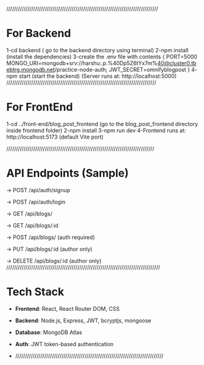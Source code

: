 ///////////////////////////////////////////////////////////////////////////////
# For Backend 
1-cd backend ( go to the backend directory using terminal)
2-npm install (install the dependencies)
3-create the .env file with contents
{
PORT=5000
MONGO_URI=mongodb+srv://harshu:.p.%40Dp5Z6tYx7m%40@cluster0.tbebtrg.mongodb.net/practice-node-auth;
JWT_SECRET=omnifyblogpost
}
4- npm start (start the backend)
(Server runs at: http://localhost:5000)
//////////////////////////////////////////////////////////////////////////////

# For FrontEnd

1-cd ../front-end/blog_post_frontend (go to the blog_post_frontend directory inside frontend folder)
2-npm install
3-npm run dev
4-Frontend runs at: http://localhost:5173 (default Vite port)

/////////////////////////////////////////////////////////////////////////////

 # API Endpoints (Sample)
-> POST /api/auth/signup

-> POST /api/auth/login

-> GET /api/blogs/

-> GET /api/blogs/:id

-> POST /api/blogs/ (auth required)

-> PUT /api/blogs/:id (author only)

-> DELETE /api/blogs/:id (author only)
////////////////////////////////////////////////////////////////////////////////


 # Tech Stack

- **Frontend**: React, React Router DOM, CSS
- **Backend**: Node.js, Express, JWT, bcryptjs, mongoose
- **Database**: MongoDB Atlas
- **Auth**: JWT token-based authentication

- /////////////////////////////////////////////////////////////////////////////
